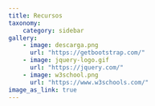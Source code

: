 ```yaml
---
title: Recursos
taxonomy:
    category: sidebar
gallery: 
    - image: descarga.png
      url: "https://getbootstrap.com/"
    - image: jquery-logo.gif
      url: "https://jquery.com/"  
    - image: w3school.png
      url: "https://www.w3schools.com/"   
image_as_link: true
---
```



